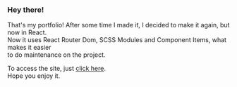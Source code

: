 ### Hey there! 

That's my portfolio! After some time I made it, I decided to make it again, but now in React.\
Now it uses React Router Dom, SCSS Modules and Component Items, what makes it easier\
to do maintenance on the project.

To access the site, just [click here](https://edwardribas.github.io/edwardribas).\
Hope you enjoy it.
